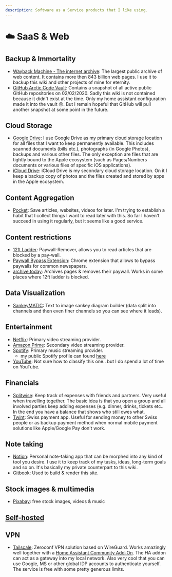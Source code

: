 ```yaml
---
description: Software as a Service products that I like using.
---
```


# ☁️ SaaS & Web

## Backup & Immortality

* [Wayback Machine - The internet archive](https://archive.org/web/): The largest public archive of web content. It contains more then 843 billion web pages. I use it to backup this wiki and other projects of mine for eternity.
* [GitHub Arctic Code Vault](https://archiveprogram.github.com/arctic-vault/): Contains a snapshot of all active public GitHub repositories on 02/02/2020. Sadly this wiki is not contained because it didn't exist at the time. Only my home assistant configuration made it into the vault 🙃. But I remain hopeful that GitHub will pull another snapshot at some point in the future.

## Cloud Storage

* [Google Drive](https://www.google.com/drive/): I use Google Drive as my primary cloud storage location for all files that I want to keep permanently available. This includes scanned documents (bills etc.), photographs (in Google Photos), backups and various other files. The only exception are files that are tightly bound to the Apple ecosystem (such as Pages/Numbers documents or various files of specific iOS applications).
* [iCloud Drive](https://www.apple.com/icloud): iCloud Drive is my secondary cloud storage location. On it I keep a backup copy of photos and the files created and stored by apps in the Apple ecosystem.

## Content Aggregation

* [Pocket](https://getpocket.com/): Save articles, websites, videos for later. I'm trying to establish a habit that I collect things I want to read later with this. So far I haven't succeed in using it regularly, but it seems like a good service.

## Content restrictions

* [12ft Ladder](https://12ft.io/): Paywall-Remover, allows you to read articles that are blocked by a pay-wall.
* [Paywall Bypass Extension](https://github.com/iamadamdev/bypass-paywalls-chrome): Chrome extension that allows to bypass paywalls for common newspapers.
* [archive.today](https://archive.ph/): Archives pages & removes their paywall. Works in some places where 12ft ladder is blocked.

## Data Visualization

* [SankeyMATIC](https://sankeymatic.com/): Text to image sankey diagram builder (data split into channels and then even finer channels so you can see where it leads).

## Entertainment

* [Netflix](https://www.netflix.com): Primary video streaming provider.
* [Amazon Prime](https://www.primevideo.com): Secondary video streaming provider.
* [Spotify](https://spotify.com): Primary music streaming provider.
  * my public Spotify profile can found [here](https://open.spotify.com/user/31szfhpecrrddes73llrsxomp2pu?si=d391c94e5cee4a3d)
* [YouTube](https://www.youtube.com): Not sure how to classify this one.. but I do spend a lot of time on YouTube.

## Financials

* [Splitwise](https://www.splitwise.com/): Keep track of expenses with friends and partners. Very useful when travelling together. The basic idea is that you open a group and all involved parties keep adding expenses (e.g. dinner, drinks, tickets etc.. In the end you have a balance that shows who still owes what.
* [Twint](https://www.twint.ch/en/): Swiss payment app. Useful for sending money to other Swiss people or as backup payment method when normal mobile payment solutions like Apple/Google Pay don't work.

## Note taking

* [Notion](https://www.notion.so): Personal note-taking app that can be morphed into any kind of tool you desire. I use it to keep track of my tasks, ideas, long-term goals and so on. It's basically my private counterpart to this wiki.
* [Gitbook](https://gitbook.com): Used to build & render this site.

## Stock images & multimedia

* [Pixabay](https://pixabay.com/): free stock images, videos & music

## [Self-hosted](self-hosting.md)

## VPN

* [Tailscale](https://tailscale.com/): Zeroconf VPN solution based on WireGuard. Works amazingly well together with a [Home Assistant Community Add-On](https://github.com/hassio-addons/addon-tailscale). The HA addon can act as a gateway into my local network. Also very cool that you can use Google, MS or other global IDP accounts to authenticate yourself. The service is free with some pretty generous limits.
